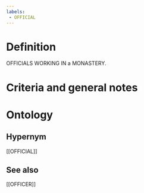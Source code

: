 ```yaml
---
labels: 
 - OFFICIAL
---
```


# Definition
OFFICIALS WORKING IN a MONASTERY.
# Criteria and general notes
# Ontology

## Hypernym
[[OFFICIAL]]
## See also
[[OFFICER]]